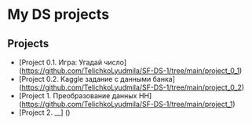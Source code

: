 # My DS projects

## Projects

* [Project 0.1. Игра: Угадай число] (https://github.com/TelichkoLyudmila/SF-DS-1/tree/main/project_0_1)
* [Project 0.2. Kaggle задание с данными банка] (https://github.com/TelichkoLyudmila/SF-DS-1/tree/main/project_0_2)
* [Project 1. Преобразование данных HH] (https://github.com/TelichkoLyudmila/SF-DS-1/tree/main/project_1) 
* [Project 2. __] ()

